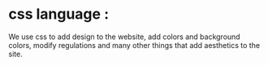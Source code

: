 # css language :
We use css to add design to the website, add colors and background colors, modify regulations and many other things that add aesthetics to the site.

